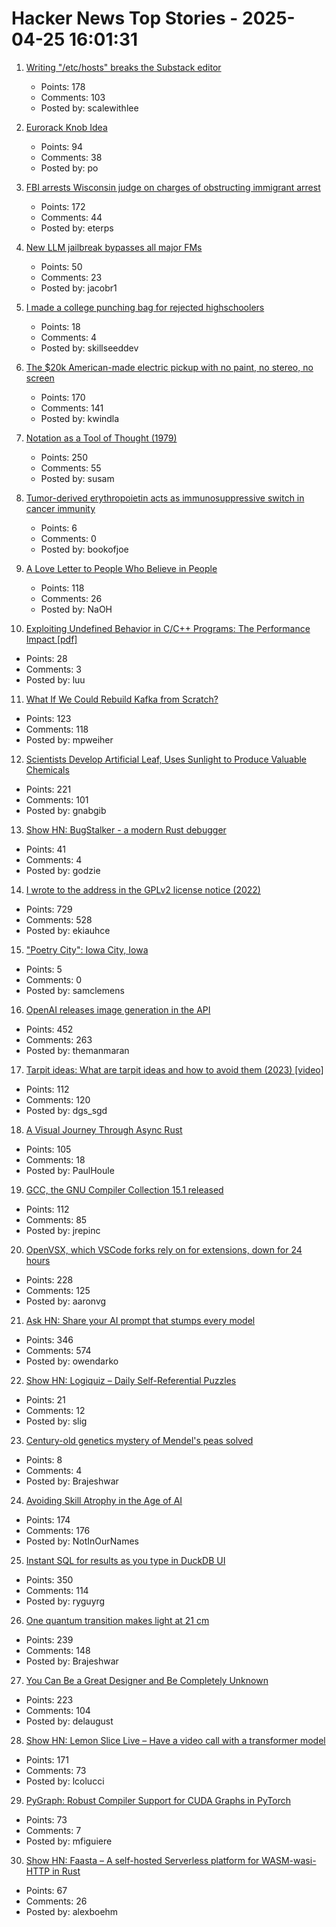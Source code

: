 # Hacker News Top Stories - 2025-04-25 16:01:31

1. [Writing "/etc/hosts" breaks the Substack editor](https://scalewithlee.substack.com/p/when-etchsts-breaks-your-substack)
   - Points: 178
   - Comments: 103
   - Posted by: scalewithlee

2. [Eurorack Knob Idea](https://mitxela.com/projects/euroknob)
   - Points: 94
   - Comments: 38
   - Posted by: po

3. [FBI arrests Wisconsin judge on charges of obstructing immigrant arrest](https://www.washingtonpost.com/national-security/2025/04/25/wisconsin-judge-arrest-fbi-ice-immigration-enforcement/)
   - Points: 172
   - Comments: 44
   - Posted by: eterps

4. [New LLM jailbreak bypasses all major FMs](https://hiddenlayer.com/innovation-hub/novel-universal-bypass-for-all-major-llms/)
   - Points: 50
   - Comments: 23
   - Posted by: jacobr1

5. [I made a college punching bag for rejected highschoolers](https://ex.plor.ing/blog/post/college-punch)
   - Points: 18
   - Comments: 4
   - Posted by: skillseeddev

6. [The $20k American-made electric pickup with no paint, no stereo, no screen](https://www.theverge.com/electric-cars/655527/slate-electric-truck-price-paint-radio-bezos)
   - Points: 170
   - Comments: 141
   - Posted by: kwindla

7. [Notation as a Tool of Thought (1979)](https://www.jsoftware.com/papers/tot.htm)
   - Points: 250
   - Comments: 55
   - Posted by: susam

8. [Tumor-derived erythropoietin acts as immunosuppressive switch in cancer immunity](https://www.science.org/doi/10.1126/science.adr3026)
   - Points: 6
   - Comments: 0
   - Posted by: bookofjoe

9. [A Love Letter to People Who Believe in People](https://www.swiss-miss.com/2025/04/a-love-letter-to-people-who-believe-in-people.html)
   - Points: 118
   - Comments: 26
   - Posted by: NaOH

10. [Exploiting Undefined Behavior in C/C++ Programs: The Performance Impact [pdf]](https://web.ist.utl.pt/nuno.lopes/pubs/ub-pldi25.pdf)
   - Points: 28
   - Comments: 3
   - Posted by: luu

11. [What If We Could Rebuild Kafka from Scratch?](https://www.morling.dev/blog/what-if-we-could-rebuild-kafka-from-scratch/)
   - Points: 123
   - Comments: 118
   - Posted by: mpweiher

12. [Scientists Develop Artificial Leaf, Uses Sunlight to Produce Valuable Chemicals](https://newscenter.lbl.gov/2025/04/24/scientists-develop-artificial-leaf-that-uses-sunlight-to-produce-valuable-chemicals/)
   - Points: 221
   - Comments: 101
   - Posted by: gnabgib

13. [Show HN: BugStalker - a modern Rust debugger](https://github.com/godzie44/BugStalker)
   - Points: 41
   - Comments: 4
   - Posted by: godzie

14. [I wrote to the address in the GPLv2 license notice (2022)](https://code.mendhak.com/gpl-v2-address-letter/)
   - Points: 729
   - Comments: 528
   - Posted by: ekiauhce

15. ["Poetry City": Iowa City, Iowa](https://www.publicbooks.org/poetry-city-iowa-city-iowa/)
   - Points: 5
   - Comments: 0
   - Posted by: samclemens

16. [OpenAI releases image generation in the API](https://openai.com/index/image-generation-api/)
   - Points: 452
   - Comments: 263
   - Posted by: themanmaran

17. [Tarpit ideas: What are tarpit ideas and how to avoid them (2023) [video]](https://www.ycombinator.com/library/Ij-tarpit-ideas-what-are-tarpit-ideas-how-to-avoid-them)
   - Points: 112
   - Comments: 120
   - Posted by: dgs_sgd

18. [A Visual Journey Through Async Rust](https://github.com/alexpusch/rust-magic-patterns/blob/master/visual-journey-through-async-rust/Readme.md)
   - Points: 105
   - Comments: 18
   - Posted by: PaulHoule

19. [GCC, the GNU Compiler Collection 15.1 released](https://gcc.gnu.org/gcc-15/)
   - Points: 112
   - Comments: 85
   - Posted by: jrepinc

20. [OpenVSX, which VSCode forks rely on for extensions, down for 24 hours](https://status.open-vsx.org/)
   - Points: 228
   - Comments: 125
   - Posted by: aaronvg

21. [Ask HN: Share your AI prompt that stumps every model](undefined)
   - Points: 346
   - Comments: 574
   - Posted by: owendarko

22. [Show HN: Logiquiz – Daily Self-Referential Puzzles](https://www.logiquiz.com/)
   - Points: 21
   - Comments: 12
   - Posted by: slig

23. [Century-old genetics mystery of Mendel's peas solved](https://www.nature.com/articles/d41586-025-01269-8)
   - Points: 8
   - Comments: 4
   - Posted by: Brajeshwar

24. [Avoiding Skill Atrophy in the Age of AI](https://addyo.substack.com/p/avoiding-skill-atrophy-in-the-age)
   - Points: 174
   - Comments: 176
   - Posted by: NotInOurNames

25. [Instant SQL for results as you type in DuckDB UI](https://motherduck.com/blog/introducing-instant-sql/)
   - Points: 350
   - Comments: 114
   - Posted by: ryguyrg

26. [One quantum transition makes light at 21 cm](https://bigthink.com/starts-with-a-bang/21cm-magic-length/)
   - Points: 239
   - Comments: 148
   - Posted by: Brajeshwar

27. [You Can Be a Great Designer and Be Completely Unknown](https://www.chrbutler.com/you-can-be-a-great-designer-and-be-completely-unknown)
   - Points: 223
   - Comments: 104
   - Posted by: delaugust

28. [Show HN: Lemon Slice Live – Have a video call with a transformer model](undefined)
   - Points: 171
   - Comments: 73
   - Posted by: lcolucci

29. [PyGraph: Robust Compiler Support for CUDA Graphs in PyTorch](https://arxiv.org/abs/2503.19779)
   - Points: 73
   - Comments: 7
   - Posted by: mfiguiere

30. [Show HN: Faasta – A self-hosted Serverless platform for WASM-wasi-HTTP in Rust](https://github.com/fourlexboehm/faasta)
   - Points: 67
   - Comments: 26
   - Posted by: alexboehm


